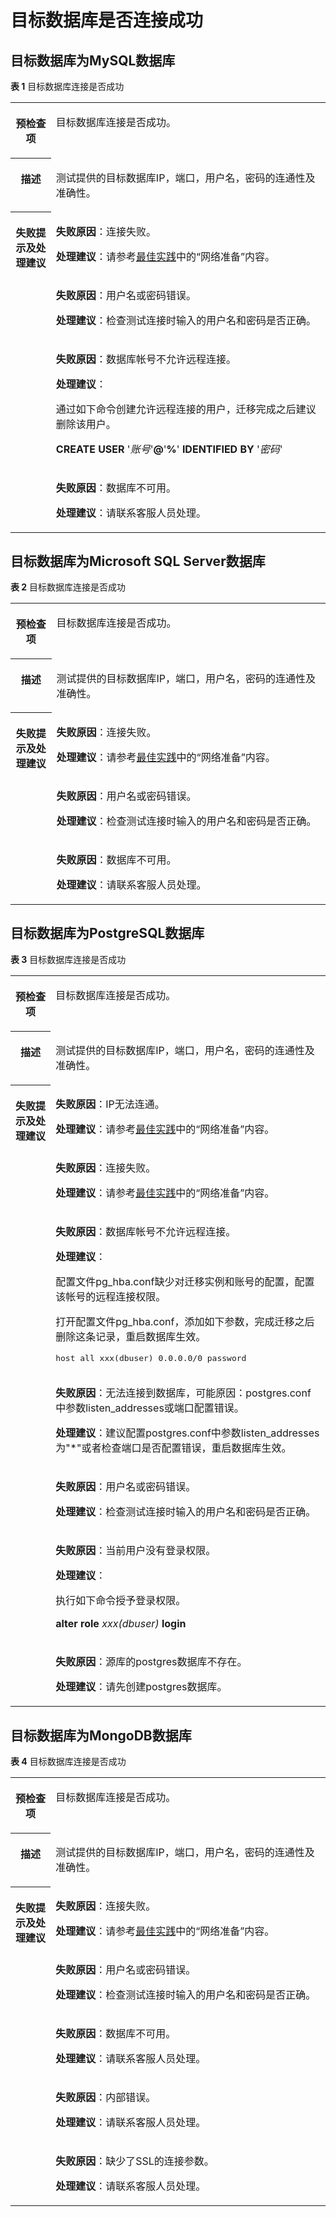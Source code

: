 # 目标数据库是否连接成功<a name="drs_11_0002"></a>

## 目标数据库为MySQL数据库<a name="section11808124941314"></a>

**表 1**  目标数据库连接是否成功

<a name="table17480055184650"></a>
<table><tbody><tr id="row6476608184650"><th class="firstcol" valign="top" width="12.870000000000001%" id="mcps1.2.3.1.1"><p id="p23826787184650"><a name="p23826787184650"></a><a name="p23826787184650"></a><strong id="b13363888184722"><a name="b13363888184722"></a><a name="b13363888184722"></a>预检查项</strong></p>
</th>
<td class="cellrowborder" valign="top" width="87.13%" headers="mcps1.2.3.1.1 "><p id="p53053260192636"><a name="p53053260192636"></a><a name="p53053260192636"></a><span class="keyword" id="keyword1652685015268"><a name="keyword1652685015268"></a><a name="keyword1652685015268"></a>目标数据库连接</span>是否成功。</p>
</td>
</tr>
<tr id="row55641245184650"><th class="firstcol" valign="top" width="12.870000000000001%" id="mcps1.2.3.2.1"><p id="p10646978184650"><a name="p10646978184650"></a><a name="p10646978184650"></a><strong id="b8733140184722"><a name="b8733140184722"></a><a name="b8733140184722"></a>描述</strong></p>
</th>
<td class="cellrowborder" valign="top" width="87.13%" headers="mcps1.2.3.2.1 "><p id="p45617176192647"><a name="p45617176192647"></a><a name="p45617176192647"></a>测试提供的目标数据库IP，端口，用户名，密码的连通性及准确性。</p>
</td>
</tr>
<tr id="row44128093184650"><th class="firstcol" rowspan="4" valign="top" width="12.870000000000001%" id="mcps1.2.3.3.1"><p id="p17605758184650"><a name="p17605758184650"></a><a name="p17605758184650"></a><strong id="b36295769184722"><a name="b36295769184722"></a><a name="b36295769184722"></a>失败提示及处理建议</strong></p>
</th>
<td class="cellrowborder" valign="top" width="87.13%" headers="mcps1.2.3.3.1 "><p id="p10937251192713"><a name="p10937251192713"></a><a name="p10937251192713"></a><strong id="b1049931511289"><a name="b1049931511289"></a><a name="b1049931511289"></a>失败原因</strong>：连接失败。</p>
<p id="p93541954181216"><a name="p93541954181216"></a><a name="p93541954181216"></a><strong id="b17803104418175"><a name="b17803104418175"></a><a name="b17803104418175"></a>处理建议</strong>：请参考<a href="https://support.huaweicloud.com/bestpractice-drs/drs_overview.html" target="_blank" rel="noopener noreferrer">最佳实践</a>中的“网络准备”内容。</p>
</td>
</tr>
<tr id="row16805197184650"><td class="cellrowborder" valign="top" headers="mcps1.2.3.3.1 "><p id="p241943018288"><a name="p241943018288"></a><a name="p241943018288"></a><strong id="b134833294287"><a name="b134833294287"></a><a name="b134833294287"></a>失败原因</strong>：用户名或密码错误。</p>
<p id="p19794133142815"><a name="p19794133142815"></a><a name="p19794133142815"></a><strong id="b91941747191720"><a name="b91941747191720"></a><a name="b91941747191720"></a>处理建议</strong>：检查测试连接时输入的用户名和密码是否正确。</p>
</td>
</tr>
<tr id="row43583436274"><td class="cellrowborder" valign="top" headers="mcps1.2.3.3.1 "><p id="p8358043202712"><a name="p8358043202712"></a><a name="p8358043202712"></a><strong id="b69341958142813"><a name="b69341958142813"></a><a name="b69341958142813"></a>失败原因</strong>：数据库帐号不允许远程连接。</p>
<p id="p168515520295"><a name="p168515520295"></a><a name="p168515520295"></a><strong id="b11647114913178"><a name="b11647114913178"></a><a name="b11647114913178"></a>处理建议</strong>：</p>
<p id="p1963113512918"><a name="p1963113512918"></a><a name="p1963113512918"></a>通过如下命令创建允许远程连接的用户，迁移完成之后建议删除该用户。</p>
<p id="p2105184115513"><a name="p2105184115513"></a><a name="p2105184115513"></a><strong id="b11823145210558"><a name="b11823145210558"></a><a name="b11823145210558"></a>CREATE USER</strong>&nbsp;'<em id="i5495105819556"><a name="i5495105819556"></a><a name="i5495105819556"></a>账号</em>'<strong id="b15854172312565"><a name="b15854172312565"></a><a name="b15854172312565"></a>@</strong>'<strong id="b1180703017565"><a name="b1180703017565"></a><a name="b1180703017565"></a>%</strong>'&nbsp;<strong id="b84801751566"><a name="b84801751566"></a><a name="b84801751566"></a>IDENTIFIED BY</strong>&nbsp;'<em id="i146041910145619"><a name="i146041910145619"></a><a name="i146041910145619"></a>密码</em>'</p>
</td>
</tr>
<tr id="row16234104622714"><td class="cellrowborder" valign="top" headers="mcps1.2.3.3.1 "><p id="p9234164632718"><a name="p9234164632718"></a><a name="p9234164632718"></a><strong id="b20465140102919"><a name="b20465140102919"></a><a name="b20465140102919"></a>失败原因</strong>：数据库不可用。</p>
<p id="p674188112910"><a name="p674188112910"></a><a name="p674188112910"></a><strong id="b141465219179"><a name="b141465219179"></a><a name="b141465219179"></a>处理建议</strong>：请联系客服人员处理。</p>
</td>
</tr>
</tbody>
</table>

## 目标数据库为Microsoft SQL Server数据库<a name="section131881343149"></a>

**表 2**  目标数据库连接是否成功

<a name="table18373049185444"></a>
<table><tbody><tr id="row53323618185444"><th class="firstcol" valign="top" width="13.01%" id="mcps1.2.3.1.1"><p id="p16791417185624"><a name="p16791417185624"></a><a name="p16791417185624"></a><strong id="b16905029185624"><a name="b16905029185624"></a><a name="b16905029185624"></a>预检查项</strong></p>
</th>
<td class="cellrowborder" valign="top" width="86.99%" headers="mcps1.2.3.1.1 "><p id="p27130133185624"><a name="p27130133185624"></a><a name="p27130133185624"></a>目标数据库连接是否成功。</p>
</td>
</tr>
<tr id="row28462751185444"><th class="firstcol" valign="top" width="13.01%" id="mcps1.2.3.2.1"><p id="p28099911185624"><a name="p28099911185624"></a><a name="p28099911185624"></a><strong id="b51572607185624"><a name="b51572607185624"></a><a name="b51572607185624"></a>描述</strong></p>
</th>
<td class="cellrowborder" valign="top" width="86.99%" headers="mcps1.2.3.2.1 "><p id="p16631611185624"><a name="p16631611185624"></a><a name="p16631611185624"></a>测试提供的目标数据库IP，端口，用户名，密码的连通性及准确性。</p>
</td>
</tr>
<tr id="row22609583185444"><th class="firstcol" rowspan="3" valign="top" width="13.01%" id="mcps1.2.3.3.1"><p id="p44849492185624"><a name="p44849492185624"></a><a name="p44849492185624"></a><strong id="b992250185624"><a name="b992250185624"></a><a name="b992250185624"></a>失败提示及处理建议</strong></p>
</th>
<td class="cellrowborder" valign="top" width="86.99%" headers="mcps1.2.3.3.1 "><p id="p1982252112306"><a name="p1982252112306"></a><a name="p1982252112306"></a><strong id="b5129153114309"><a name="b5129153114309"></a><a name="b5129153114309"></a>失败原因</strong>：连接失败。</p>
<p id="p5208202851110"><a name="p5208202851110"></a><a name="p5208202851110"></a><strong id="b12850514181820"><a name="b12850514181820"></a><a name="b12850514181820"></a>处理建议</strong>：请参考<a href="https://support.huaweicloud.com/bestpractice-drs/drs_overview.html" target="_blank" rel="noopener noreferrer">最佳实践</a>中的“网络准备”内容。</p>
</td>
</tr>
<tr id="row9539183185444"><td class="cellrowborder" valign="top" headers="mcps1.2.3.3.1 "><p id="p99119083111"><a name="p99119083111"></a><a name="p99119083111"></a><strong id="b20490145963019"><a name="b20490145963019"></a><a name="b20490145963019"></a>失败原因</strong>：用户名或密码错误。</p>
<p id="p1430271117311"><a name="p1430271117311"></a><a name="p1430271117311"></a><strong id="b12640174182"><a name="b12640174182"></a><a name="b12640174182"></a>处理建议</strong>：检查测试连接时输入的用户名和密码是否正确。</p>
</td>
</tr>
<tr id="row369761620308"><td class="cellrowborder" valign="top" headers="mcps1.2.3.3.1 "><p id="p1069713164301"><a name="p1069713164301"></a><a name="p1069713164301"></a><strong id="b169701233123116"><a name="b169701233123116"></a><a name="b169701233123116"></a>失败原因</strong>：数据库不可用。</p>
<p id="p106261434153114"><a name="p106261434153114"></a><a name="p106261434153114"></a><strong id="b14670101913184"><a name="b14670101913184"></a><a name="b14670101913184"></a>处理建议</strong>：请联系客服人员处理。</p>
</td>
</tr>
</tbody>
</table>

## 目标数据库为PostgreSQL数据库<a name="section9848171516159"></a>

**表 3**  目标数据库连接是否成功

<a name="table15785204081513"></a>
<table><tbody><tr id="row1680074071514"><th class="firstcol" valign="top" width="12.73%" id="mcps1.2.3.1.1"><p id="p58002403151"><a name="p58002403151"></a><a name="p58002403151"></a><strong id="b12800144016154"><a name="b12800144016154"></a><a name="b12800144016154"></a>预检查项</strong></p>
</th>
<td class="cellrowborder" valign="top" width="87.27000000000001%" headers="mcps1.2.3.1.1 "><p id="p13800124031517"><a name="p13800124031517"></a><a name="p13800124031517"></a>目标数据库连接是否成功。</p>
</td>
</tr>
<tr id="row2800540131512"><th class="firstcol" valign="top" width="12.73%" id="mcps1.2.3.2.1"><p id="p780024071513"><a name="p780024071513"></a><a name="p780024071513"></a><strong id="b88001340131512"><a name="b88001340131512"></a><a name="b88001340131512"></a>描述</strong></p>
</th>
<td class="cellrowborder" valign="top" width="87.27000000000001%" headers="mcps1.2.3.2.1 "><p id="p17800194017152"><a name="p17800194017152"></a><a name="p17800194017152"></a>测试提供的目标数据库IP，端口，用户名，密码的连通性及准确性。</p>
</td>
</tr>
<tr id="row1780010405155"><th class="firstcol" rowspan="7" valign="top" width="12.73%" id="mcps1.2.3.3.1"><p id="p1380014401150"><a name="p1380014401150"></a><a name="p1380014401150"></a><strong id="b1280044012155"><a name="b1280044012155"></a><a name="b1280044012155"></a>失败提示及<strong id="b1592042141818"><a name="b1592042141818"></a><a name="b1592042141818"></a>处理建议</strong></strong></p>
</th>
<td class="cellrowborder" valign="top" width="87.27000000000001%" headers="mcps1.2.3.3.1 "><p id="p8242142143414"><a name="p8242142143414"></a><a name="p8242142143414"></a><strong id="b730611023411"><a name="b730611023411"></a><a name="b730611023411"></a>失败原因</strong>：IP无法连通。</p>
<p id="p42259361115"><a name="p42259361115"></a><a name="p42259361115"></a><strong id="b10811124717189"><a name="b10811124717189"></a><a name="b10811124717189"></a>处理建议</strong>：请参考<a href="https://support.huaweicloud.com/bestpractice-drs/drs_overview.html" target="_blank" rel="noopener noreferrer">最佳实践</a>中的“网络准备”内容。</p>
</td>
</tr>
<tr id="row13300155113327"><td class="cellrowborder" valign="top" headers="mcps1.2.3.3.1 "><p id="p5300185110321"><a name="p5300185110321"></a><a name="p5300185110321"></a><strong id="b1171171623414"><a name="b1171171623414"></a><a name="b1171171623414"></a>失败原因</strong>：连接失败。</p>
<p id="p78805395114"><a name="p78805395114"></a><a name="p78805395114"></a><strong id="b8233185361817"><a name="b8233185361817"></a><a name="b8233185361817"></a>处理建议</strong>：请参考<a href="https://support.huaweicloud.com/bestpractice-drs/drs_overview.html" target="_blank" rel="noopener noreferrer">最佳实践</a>中的“网络准备”内容。</p>
</td>
</tr>
<tr id="row845618542320"><td class="cellrowborder" valign="top" headers="mcps1.2.3.3.1 "><p id="p154561554173217"><a name="p154561554173217"></a><a name="p154561554173217"></a><strong id="b18790121713420"><a name="b18790121713420"></a><a name="b18790121713420"></a>失败原因</strong>：数据库帐号不允许远程连接。</p>
<p id="p16404119354"><a name="p16404119354"></a><a name="p16404119354"></a><strong id="b19404115517188"><a name="b19404115517188"></a><a name="b19404115517188"></a>处理建议</strong>：</p>
<p id="p15770183143512"><a name="p15770183143512"></a><a name="p15770183143512"></a>配置文件pg_hba.conf缺少对迁移实例和账号的配置，配置该帐号的远程连接权限。</p>
<p id="p479832719208"><a name="p479832719208"></a><a name="p479832719208"></a>打开配置文件pg_hba.conf，添加如下参数，完成迁移之后删除这条记录，重启数据库生效。</p>
<pre class="codeblock" id="codeblock11798102713201"><a name="codeblock11798102713201"></a><a name="codeblock11798102713201"></a>host all xxx(dbuser) 0.0.0.0/0 password</pre>
</td>
</tr>
<tr id="row1725295819327"><td class="cellrowborder" valign="top" headers="mcps1.2.3.3.1 "><p id="p1425205818324"><a name="p1425205818324"></a><a name="p1425205818324"></a><strong id="b18878191347"><a name="b18878191347"></a><a name="b18878191347"></a>失败原因</strong>：无法连接到数据库，可能原因：postgres.conf中参数listen_addresses或端口配置错误。</p>
<p id="p1915411563514"><a name="p1915411563514"></a><a name="p1915411563514"></a><strong id="b11983155818187"><a name="b11983155818187"></a><a name="b11983155818187"></a>处理建议</strong>：建议配置postgres.conf中参数listen_addresses为"*"或者检查端口是否配置错误，重启数据库生效。</p>
</td>
</tr>
<tr id="row38626016334"><td class="cellrowborder" valign="top" headers="mcps1.2.3.3.1 "><p id="p1686210133317"><a name="p1686210133317"></a><a name="p1686210133317"></a><strong id="b8320121133417"><a name="b8320121133417"></a><a name="b8320121133417"></a>失败原因</strong>：用户名或密码错误。</p>
<p id="p2920137113519"><a name="p2920137113519"></a><a name="p2920137113519"></a><strong id="b10513914196"><a name="b10513914196"></a><a name="b10513914196"></a>处理建议</strong>：检查测试连接时输入的用户名和密码是否正确。</p>
</td>
</tr>
<tr id="row157211633334"><td class="cellrowborder" valign="top" headers="mcps1.2.3.3.1 "><p id="p2072113317330"><a name="p2072113317330"></a><a name="p2072113317330"></a><strong id="b9872313418"><a name="b9872313418"></a><a name="b9872313418"></a>失败原因</strong>：当前用户没有登录权限。</p>
<p id="p16541511193518"><a name="p16541511193518"></a><a name="p16541511193518"></a><strong id="b145761330199"><a name="b145761330199"></a><a name="b145761330199"></a>处理建议</strong>：</p>
<p id="p717685414352"><a name="p717685414352"></a><a name="p717685414352"></a>执行如下命令授予登录权限。</p>
<p id="p93631514351"><a name="p93631514351"></a><a name="p93631514351"></a><strong id="b7814427142011"><a name="b7814427142011"></a><a name="b7814427142011"></a>alter role</strong> <em id="i198144276200"><a name="i198144276200"></a><a name="i198144276200"></a>xxx(dbuser)</em><strong id="b1481432716208"><a name="b1481432716208"></a><a name="b1481432716208"></a> login</strong></p>
</td>
</tr>
<tr id="row560319444331"><td class="cellrowborder" valign="top" headers="mcps1.2.3.3.1 "><p id="p196031844103318"><a name="p196031844103318"></a><a name="p196031844103318"></a><strong id="b836810242340"><a name="b836810242340"></a><a name="b836810242340"></a>失败原因</strong>：源库的postgres数据库不存在。</p>
<p id="p10592191516357"><a name="p10592191516357"></a><a name="p10592191516357"></a><strong id="b19451146101913"><a name="b19451146101913"></a><a name="b19451146101913"></a>处理建议</strong>：请先创建postgres数据库。</p>
</td>
</tr>
</tbody>
</table>

## 目标数据库为MongoDB数据库<a name="section16644185411513"></a>

**表 4**  目标数据库连接是否成功

<a name="table17962151061618"></a>
<table><tbody><tr id="row3962910151616"><th class="firstcol" valign="top" width="12.73%" id="mcps1.2.3.1.1"><p id="p096201051611"><a name="p096201051611"></a><a name="p096201051611"></a><strong id="b39621107161"><a name="b39621107161"></a><a name="b39621107161"></a>预检查项</strong></p>
</th>
<td class="cellrowborder" valign="top" width="87.27000000000001%" headers="mcps1.2.3.1.1 "><p id="p1996201011163"><a name="p1996201011163"></a><a name="p1996201011163"></a>目标数据库连接是否成功。</p>
</td>
</tr>
<tr id="row1497661010161"><th class="firstcol" valign="top" width="12.73%" id="mcps1.2.3.2.1"><p id="p4976171013166"><a name="p4976171013166"></a><a name="p4976171013166"></a><strong id="b39767106166"><a name="b39767106166"></a><a name="b39767106166"></a>描述</strong></p>
</th>
<td class="cellrowborder" valign="top" width="87.27000000000001%" headers="mcps1.2.3.2.1 "><p id="p1597691081617"><a name="p1597691081617"></a><a name="p1597691081617"></a>测试提供的目标数据库IP，端口，用户名，密码的连通性及准确性。</p>
</td>
</tr>
<tr id="row897619104162"><th class="firstcol" rowspan="5" valign="top" width="12.73%" id="mcps1.2.3.3.1"><p id="p189761510161612"><a name="p189761510161612"></a><a name="p189761510161612"></a><strong id="b59767100163"><a name="b59767100163"></a><a name="b59767100163"></a>失败提示及处理建议</strong></p>
</th>
<td class="cellrowborder" valign="top" width="87.27000000000001%" headers="mcps1.2.3.3.1 "><p id="p1493215416382"><a name="p1493215416382"></a><a name="p1493215416382"></a><strong id="b2070235114384"><a name="b2070235114384"></a><a name="b2070235114384"></a>失败原因</strong>：连接失败。</p>
<p id="p1537185117110"><a name="p1537185117110"></a><a name="p1537185117110"></a><strong id="b88302661912"><a name="b88302661912"></a><a name="b88302661912"></a>处理建议</strong>：请参考<a href="https://support.huaweicloud.com/bestpractice-drs/drs_overview.html" target="_blank" rel="noopener noreferrer">最佳实践</a>中的“网络准备”内容。</p>
</td>
</tr>
<tr id="row10993111041616"><td class="cellrowborder" valign="top" headers="mcps1.2.3.3.1 "><p id="p169206402383"><a name="p169206402383"></a><a name="p169206402383"></a><strong id="b162819620398"><a name="b162819620398"></a><a name="b162819620398"></a>失败原因</strong>：用户名或密码错误。</p>
<p id="p63014017386"><a name="p63014017386"></a><a name="p63014017386"></a><strong id="b82701628141912"><a name="b82701628141912"></a><a name="b82701628141912"></a>处理建议</strong>：检查测试连接时输入的用户名和密码是否正确。</p>
</td>
</tr>
<tr id="row19791528173720"><td class="cellrowborder" valign="top" headers="mcps1.2.3.3.1 "><p id="p139798284372"><a name="p139798284372"></a><a name="p139798284372"></a><strong id="b1965517714395"><a name="b1965517714395"></a><a name="b1965517714395"></a>失败原因</strong>：数据库不可用。</p>
<p id="p18843152510386"><a name="p18843152510386"></a><a name="p18843152510386"></a><strong id="b106923306196"><a name="b106923306196"></a><a name="b106923306196"></a>处理建议</strong>：请联系客服人员处理。</p>
</td>
</tr>
<tr id="row16589831133713"><td class="cellrowborder" valign="top" headers="mcps1.2.3.3.1 "><p id="p1654217594375"><a name="p1654217594375"></a><a name="p1654217594375"></a><strong id="b543710963919"><a name="b543710963919"></a><a name="b543710963919"></a>失败原因</strong>：内部错误。</p>
<p id="p9483122833812"><a name="p9483122833812"></a><a name="p9483122833812"></a><strong id="b1783103318195"><a name="b1783103318195"></a><a name="b1783103318195"></a>处理建议</strong>：请联系客服人员处理。</p>
</td>
</tr>
<tr id="row18511162610373"><td class="cellrowborder" valign="top" headers="mcps1.2.3.3.1 "><p id="p19511112610373"><a name="p19511112610373"></a><a name="p19511112610373"></a><strong id="b529671116394"><a name="b529671116394"></a><a name="b529671116394"></a>失败原因</strong>：缺少了SSL的连接参数。</p>
<p id="p2021893211381"><a name="p2021893211381"></a><a name="p2021893211381"></a><strong id="b72853357196"><a name="b72853357196"></a><a name="b72853357196"></a>处理建议</strong>：请联系客服人员处理。</p>
</td>
</tr>
</tbody>
</table>

